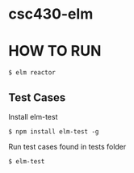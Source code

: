 # csc430-elm

# HOW TO RUN

```$ elm reactor```

## Test Cases
Install elm-test

```$ npm install elm-test -g```

Run test cases found in tests folder

```$ elm-test```
